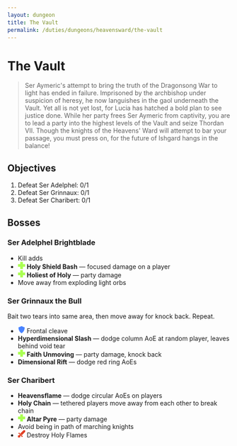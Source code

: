 ```yaml
---
layout: dungeon
title: The Vault
permalink: /duties/dungeons/heavensward/the-vault
---
```


# The Vault

> Ser Aymeric's attempt to bring the truth of the Dragonsong War to light has ended in failure. Imprisoned by the archbishop under suspicion of heresy, he now languishes in the gaol underneath the Vault. Yet all is not yet lost, for Lucia has hatched a bold plan to see justice done. While her party frees Ser Aymeric from captivity, you are to lead a party into the highest levels of the Vault and seize Thordan VII. Though the knights of the Heavens' Ward will attempt to bar your passage, you must press on, for the future of Ishgard hangs in the balance!

## Objectives

1. Defeat Ser Adelphel: 0/1
2. Defeat Ser Grinnaux: 0/1
3. Defeat Ser Charibert: 0/1

## Bosses

### Ser Adelphel Brightblade

- Kill adds
- ![](/assets/icons/role-healer.png) **Holy Shield Bash** — focused damage on a player
- ![](/assets/icons/role-healer.png) **Holiest of Holy** — party damage
- Move away from exploding light orbs

### Ser Grinnaux the Bull

Bait two tears into same area, then move away for knock back. Repeat.

- ![](/assets/icons/role-tank.png) Frontal cleave
- **Hyperdimensional Slash** — dodge column AoE at random player, leaves behind void tear
- ![](/assets/icons/role-healer.png) **Faith Unmoving** — party damage, knock back
- **Dimensional Rift** — dodge red ring AoEs

### Ser Charibert

- **Heavensflame** — dodge circular AoEs on players
- **Holy Chain** — tethered players move away from each other to break chain
- ![](/assets/icons/role-healer.png) **Altar Pyre** — party damage
- Avoid being in path of marching knights
- ![](/assets/icons/role-dps.png) Destroy Holy Flames



